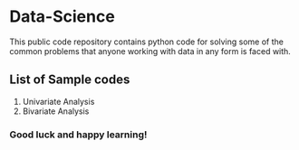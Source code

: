 # Data-Science
This public code repository contains python code for solving some of the common problems that anyone working with data in any form is faced with.

## List of Sample codes
  1. Univariate Analysis
  2. Bivariate Analysis
  


### Good luck and happy learning!
